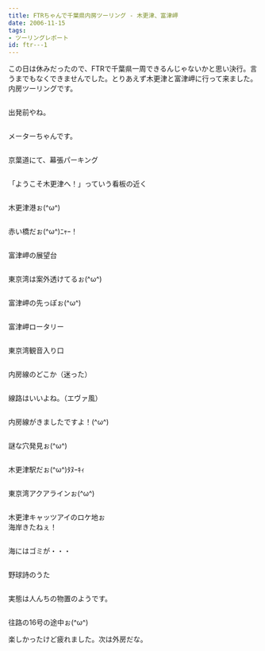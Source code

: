 ```yaml
---
title: FTRちゃんで千葉県内房ツーリング - 木更津、富津岬
date: 2006-11-15
tags:
- ツーリングレポート
id: ftr---1
---
```



<p class="sentence spacing10">この日は休みだったので、FTRで千葉県一周できるんじゃないかと思い決行。言うまでもなくできませんでした。とりあえず木更津と富津岬に行って来ました。内房ツーリングです。</p>
<div class="center spacing"><img src="/photo/diary/2006.11.15_1.jpg" alt=""></div>
<p class="sentence spacing10">出発前やね。</p>
<div class="center spacing"><img src="/photo/diary/2006.11.15_2.jpg" alt=""></div>
<p class="sentence spacing10">メーターちゃんです。</p>
<div class="center spacing"><img src="/photo/diary/2006.11.15_3.jpg" alt=""></div>
<p class="sentence spacing10">京葉道にて、幕張パーキング</p>
<div class="center spacing"><img src="/photo/diary/2006.11.15_4.jpg" alt=""></div>
<p class="sentence spacing10">「ようこそ木更津へ！」っていう看板の近く</p>
<div class="center spacing"><img src="/photo/diary/2006.11.15_5.jpg" alt=""></div>
<p class="sentence spacing10">木更津港ぉ(^ω^)</p>
<div class="center spacing"><img src="/photo/diary/2006.11.15_6.jpg" alt=""></div>
<p class="sentence spacing10">赤い橋だぉ(^ω^)ﾆｬｰ！</p>
<div class="center spacing"><img src="/photo/diary/2006.11.15_7.jpg" alt=""></div>
<p class="sentence spacing10">富津岬の展望台</p>
<div class="center spacing"><img src="/photo/diary/2006.11.15_8.jpg" alt=""></div>
<p class="sentence spacing10">東京湾は案外透けてるぉ(^ω^)</p>
<div class="center spacing"><img src="/photo/diary/2006.11.15_9.jpg" alt=""></div>
<p class="sentence spacing10">富津岬の先っぽぉ(^ω^)</p>
<div class="center spacing"><img src="/photo/diary/2006.11.15_10.jpg" alt=""></div>
<p class="sentence spacing10">富津岬ロータリー</p>
<div class="center spacing"><img src="/photo/diary/2006.11.15_11.jpg" alt=""></div>
<p class="sentence spacing10">東京湾観音入り口</p>
<div class="center spacing"><img src="/photo/diary/2006.11.15_12.jpg" alt=""></div>
<p class="sentence spacing10">内房線のどこか（迷った）</p>
<div class="center spacing"><img src="/photo/diary/2006.11.15_13.jpg" alt=""></div>
<p class="sentence spacing10">線路はいいよね。（エヴァ風）</p>
<div class="center spacing"><img src="/photo/diary/2006.11.15_14.jpg" alt=""></div>
<p class="sentence spacing10">内房線がきましたですよ！(^ω^)</p>
<div class="center spacing"><img src="/photo/diary/2006.11.15_15.jpg" alt=""></div>
<p class="sentence spacing10">謎な穴発見ぉ(^ω^)</p>
<div class="center spacing"><img src="/photo/diary/2006.11.15_16.jpg" alt=""></div>
<p class="sentence spacing10">木更津駅だぉ(^ω^)ﾀﾇｰｷｨ</p>
<div class="center spacing"><img src="/photo/diary/2006.11.15_17.jpg" alt=""></div>
<p class="sentence spacing10">東京湾アクアラインぉ(^ω^)</p>
<div class="center spacing"><img src="/photo/diary/2006.11.15_18.jpg" alt=""></div>
<p class="sentence spacing10">木更津キャッツアイのロケ地ぉ<br>海岸きたねぇ！</p>
<div class="center spacing"><img src="/photo/diary/2006.11.15_19.jpg" alt=""></div>
<p class="sentence spacing10">海にはゴミが・・・</p>
<div class="center spacing"><img src="/photo/diary/2006.11.15_20.jpg" alt=""></div>
<p class="sentence spacing10">野球詩のうた</p>
<div class="center spacing"><img src="/photo/diary/2006.11.15_21.jpg" alt=""></div>
<p class="sentence spacing10">実態は人んちの物置のようです。</p>
<div class="center spacing"><img src="/photo/diary/2006.11.15_22.jpg" alt=""></div>
<p class="sentence">往路の16号の途中ぉ(^ω^)</p>
<p class="sentence">楽しかったけど疲れました。次は外房だな。</p>
